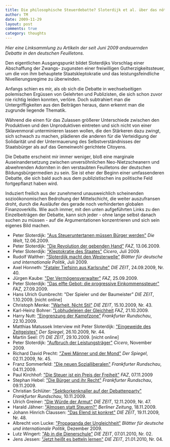 ```yaml
---
title: Die philosophische Steuerdebatte? Sloterdijk et al. über das nötige Maß an fiskalischer Solidarität
author: TM
date: 2009-11-29
layout: post
comments: true
category: thoughts
---
```


_Hier eine Linksammlung zu Artikeln der seit Juni 2009 andauernden Debatte in den deutschen Feuilletons._

Den eigentlichen Ausgangspunkt bildet Sloterdijks Vorschlag einer Abschaffung der Zwangs- zugunsten einer freiwilligen Gutherzigkeitssteuer, um die von ihm behauptete Staatskleptokratie und das leistungsfeindliche Nivellierungsregime zu überwinden.

Anfangs schien es mir, als ob sich die Debatte in wechselseitigen polemischen Ergüssen von Gelehrten und Publizisten, die sich schon zuvor nie richtig leiden konnten, verlöre. Doch subtrahiert man die Untergriffigkeiten aus den Beiträgen heraus, dann erkennt man die zugrunde liegende Thematik.

Während die einen für das Zulassen größerer Unterschiede zwischen den Produktiven und den Unproduktiven eintreten und sich nicht von einer Sklavenmoral unterminieren lassen wollen, die den Stärkeren dazu zwingt, sich schwach zu machen, plädieren die anderen für die Verteidigung der Solidarität und der Untermauerung des Selbstverständnisses der Staatsbürger als auf das Gemeinwohl gerichtete Citoyens.

Die Debatte erscheint mir immer weniger, bloß eine marginale Auseinandersetzung zwischen unversöhnlichen Neo-Nietzscheanern und abwehrenden Adorniten in den verstaubten Feuilletons der deutschen Bildungsbürgermedien zu sein. Sie ist eher der Beginn einer umfassenderen Debatte, die sich bald auch aus dem publizistischen ins politische Feld fortgepflanzt haben wird.

Induziert freilich aus der zunehmend unausweichlich scheinenden sozioökonomischen Bedrohung der Mittelschicht, die weiter auszufransen droht, durch die Ausläufer des gerade noch verhinderten globalen Finanzoverkills.
Wie auch immer, mit den unten aufgeführten Links zu den Einzelbeiträgen der Debatte, kann sich jeder - ohne lange selbst danach suchen zu müssen - auf die Argumentationen konzentrieren und sich sein eigenes Bild machen.

* Peter Sloterdijk: <a href="http://www.welt.de/wams_print/article4104674/Aus-Steueruntertanen-muessen-Buerger-werden.html" target="_blank">"Aus Steueruntertanen müssen Bürger werden"</a> _Die Welt_, 12.06.2009.
* Peter Sloterdijk: <a href="http://www.faz.net/s/Rub9A19C8AB8EC84EEF8640E9F05A69B915/Doc%7EE3E570BE344824089B6549A8283A0933B%7EATpl%7EEcommon%7EScontent.html" target="_blank">"Die Revolution der gebenden Hand"</a> _FAZ_, 13.06.2009.
* Peter Sloterdijk: <a href="http://www.cicero.de/97.php?ress_id=1&amp;item=3888" target="_blank">"Kleptokratie des Staates"</a> _Cicero_, Juli 2009.
* Rudolf Walther: <a href="http://www.blaetter.de/artikel.php?pr=3115" target="_blank">"Sloterdijk macht den Westerwelle"</a> _Blätter für deutsche und internationale Politik_, Juli 2009.
* Axel Honneth: <a href="http://www.zeit.de/2009/40/Sloterdijk-Blasen?page=1" target="_blank">"Fataler Tiefsinn aus Karlsruhe"</a> _DIE ZEIT_, 24.09.2009, Nr. 40.
* Jürgen Kaube: <a href="http://www.faz.net/s/Rub5C2BFD49230B472BA96E0B2CF9FAB88C/Doc%7EE8DF1B2E5D29642DEB6C55CFE501EC71D%7EATpl%7EEcommon%7EScontent.html" target="_blank">"Der Vermögensverwalter"</a> _FAZ_, 25.09.2009.
* Peter Sloterdijk: <a href="http://www.faz.net/s/RubCF3AEB154CE64960822FA5429A182360/Doc%7EECBEDDC9B25CD497DA85BEBF7625D0483%7EATpl%7EEcommon%7EScontent.html" target="_blank">"Das elfte Gebot: die progressive Einkommenssteuer"</a> _FAZ_, 27.09.2009.
* Hans Ulrich Gumbrecht: "Der Spieler und der Baumeister" _DIE ZEIT_, 1.10.2009. [nicht online]
* Christoph Menke: <a href="http://www.philosophie.uni-frankfurt.de/lehrende_index/Homepage_Menke/Ver__ffentlichungen/Wahrheit__Nicht_Stil_-_DIE_ZEIT_Nr__58__15_10_2009.pdf" target="_blank">"Warheit. Nicht Stil"</a> _DIE ZEIT_, 15.10.2009, Nr. 43.
* Karl-Heinz Bohrer: <a href="http://www.faz.net/s/RubCF3AEB154CE64960822FA5429A182360/Doc%7EED78922990A4D4C1BA43FD5B015A17830%7EATpl%7EEcommon%7ESspezial.html" target="_blank">"Lobhudeleien der Gleichheit</a> _FAZ_, 21.10.2009.
* Harry Nutt: <a href="http://www.fr-online.de/in_und_ausland/kultur_und_medien/feuilleton/2030615_Sloterdijk-Honneth-Debatte-Eingrenzung-der-Kampfzone.html" target="_blank">"Eingrenzung der Kampfzone"</a> _Frankfurter Rundschau_, 22.10.2009.
* Matthias Matussek Interview mit Peter Sloterdijk: <a href="http://www.spiegel.de/spiegel/print/d-67510094.html" target="_blank">"Eingeweide des Zeitgeistes"</a> _Der Spiegel_, 26.10.2009, Nr. 44.
* Martin Seel: (?) _DIE ZEIT_, 29.10.2009.
[nicht online]
* Peter Sloterdijk: <a href="http://www.cicero.de/97.php?ress_id=6&amp;item=4370" target="_blank">"Aufbruch der Leistungsträger"</a> _Cicero_, November 2009.
* Richard David Precht: <a href="http://www.spiegel.de/spiegel/print/d-67596413.html" target="_blank">"Zwei Männer und der Mond"</a> _Der Spiegel_, 02.11.2009, Nr. 45.
* Franz Sommerfeld: <a href="http://www.fr-online.de/in_und_ausland/kultur_und_medien/themen/?em_cnt=2060312&amp;" target="_blank">"Die neuen Sozialliberalen"</a> _Frankfurter Rundschau_, 04.11.2009.
* Paul Kirchhof: <a href="http://www.faz.net/s/RubCF3AEB154CE64960822FA5429A182360/Doc%7EEC80A1D66914648E6AFF6710426DCFCF9%7EATpl%7EEcommon%7ESspezial.html" target="_blank">"Die Steuer ist ein Preis der Freiheit"</a> _FAZ_, 07.11.2009
* Stephan Hebel: <a href="http://www.fr-online.de/top_news/2070241_Sloterdijk-Debatte-Die-Buerger-und-ihr-Recht.html" target="_blank">"Die Bürger und ihr Recht"</a> _Frankfurter Rundschau_, 09.11.2009.
* Christian Schlüter: <a href="http://www.fr-online.de/in_und_ausland/kultur_und_medien/themen/2071917_Sloterdijk-Debatte-Sektkorkenknaller-auf-der-Debattenparty.html" target="_blank">"Sektkorkenknaller auf der Debattenparty"</a> _Frankfurter Rundschau_, 10.11.2009.
* Ulrich Greiner: <a href="http://www.zeit.de/2009/47/Klassenkampf" target="_blank">"Die Würde der Armut"</a> _DIE ZEIT_, 12.11.2009, Nr. 47.
* Harald Jähner: <a href="http://www.berlinonline.de/berliner-zeitung/archiv/.bin/dump.fcgi/2009/1118/feuilleton/0003/index.html" target="_blank">"Almosen statt Steuern?"</a> _Berliner Zeitung_, 18.11.2009.
* Johann Hinrich Claussen: <a href="http://www.zeit.de/2009/48/Antwort-auf-Wuerde-der-Armut" target="_blank">"Das Elend ist konkret"</a> _DIE ZEIT_, 19.11.2009, Nr. 48.
* Albrecht von Lucke: <a href="http://www.blaetter.de/artikel.php?pr=3229" target="_blank">"Propaganda der Ungleichheit"</a> _Blätter für deutsche und internationale Politik_, Dezember 2009.
* Lutz Wingert: <a href="http://www.zeit.de/2010/02/Klassenkampf-Wingert?page=1">"Ab in die Dienerschule"</a> _DIE ZEIT_, 07.01.2010, Nr. 02.
* Jens Jessen: <a href="http://www.zeit.de/2010/04/Sozialstaat?page=1">"Jetzt heißt es betteln lernen"</a> _DIE ZEIT_, 21.01.2010, Nr. 04.